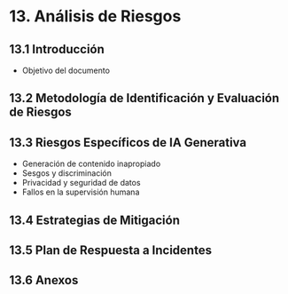 # 13. Análisis de Riesgos

## 13.1 Introducción
- Objetivo del documento

## 13.2 Metodología de Identificación y Evaluación de Riesgos

## 13.3 Riesgos Específicos de IA Generativa
- Generación de contenido inapropiado
- Sesgos y discriminación
- Privacidad y seguridad de datos
- Fallos en la supervisión humana

## 13.4 Estrategias de Mitigación

## 13.5 Plan de Respuesta a Incidentes

## 13.6 Anexos 